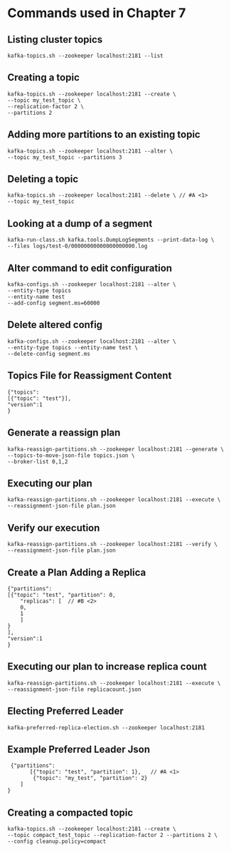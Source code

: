 # Commands used in Chapter 7

## Listing cluster topics

	kafka-topics.sh --zookeeper localhost:2181 --list


## Creating a topic

	kafka-topics.sh --zookeeper localhost:2181 --create \ 
	--topic my_test_topic \ 
	--replication-factor 2 \ 
	--partitions 2

    
## Adding more partitions to an existing topic

	kafka-topics.sh --zookeeper localhost:2181 --alter \
	--topic my_test_topic --partitions 3 
    
## Deleting a topic

	kafka-topics.sh --zookeeper localhost:2181 --delete \ // #A <1>
	--topic my_test_topic
	
	
## Looking at a dump of a segment

	kafka-run-class.sh kafka.tools.DumpLogSegments --print-data-log \ 
	--files logs/test-0/00000000000000000000.log 
	
## Alter command to edit configuration 

	kafka-configs.sh --zookeeper localhost:2181 --alter \ 
	--entity-type topics 
	--entity-name test  
	--add-config segment.ms=60000
	
## Delete altered config

	kafka-configs.sh --zookeeper localhost:2181 --alter \ 
	--entity-type topics --entity-name test \
	--delete-config segment.ms
	
## Topics File for Reassigment Content

	{"topics":                            
  	[{"topic": "test"}], 
  	"version":1 
	}


## Generate a reassign plan

	kafka-reassign-partitions.sh --zookeeper localhost:2181 --generate \ 
	--topics-to-move-json-file topics.json \ 
	--broker-list 0,1,2 
	
## Executing our plan

	kafka-reassign-partitions.sh --zookeeper localhost:2181 --execute \ 
	--reassignment-json-file plan.json
	
## Verify our execution

	kafka-reassign-partitions.sh --zookeeper localhost:2181 --verify \ 
	--reassignment-json-file plan.json
	
## Create a Plan Adding a Replica

	{"partitions":                            
  	[{"topic": "test", "partition": 0,  
    	"replicas": [  // #B <2>
     	0,  
     	1
    	]
   	}
  	],
  	"version":1 
	}
	
## Executing our plan to increase replica count

	kafka-reassign-partitions.sh --zookeeper localhost:2181 --execute \ 
	--reassignment-json-file replicacount.json
	
## Electing Preferred Leader

	kafka-preferred-replica-election.sh --zookeeper localhost:2181 
	
## Example Preferred Leader Json

	 {"partitions":                        
    	   [{"topic": "test", "partition": 1},   // #A <1>
        	{"topic": "my_test", "partition": 2}
       	]
	} 
	
## Creating a compacted topic

	kafka-topics.sh --zookeeper localhost:2181 --create \
	--topic compact_test_topic --replication-factor 2 --partitions 2 \
	--config cleanup.policy=compact 

